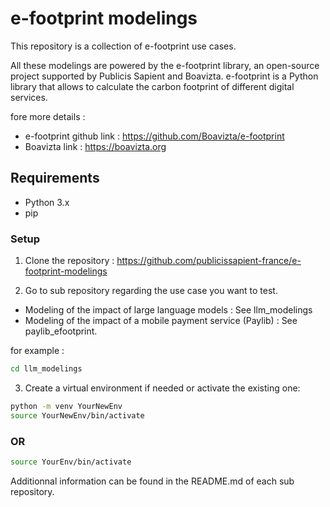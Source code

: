 # e-footprint modelings

This repository is a collection of e-footprint use cases.

All these modelings are powered by the e-footprint library, an open-source project supported by Publicis Sapient and Boavizta.
e-footprint is a Python library that allows to calculate the carbon footprint of different digital services.

fore more details :
- e-footprint github link : https://github.com/Boavizta/e-footprint
- Boavizta link : https://boavizta.org

## Requirements
- Python 3.x
- pip

### Setup
1. Clone the repository : https://github.com/publicissapient-france/e-footprint-modelings

2. Go to sub repository regarding the use case you want to test.
- Modeling of the impact of large language models : See llm_modelings 
- Modeling of the impact of a mobile payment service (Paylib) : See paylib_efootprint.


for example :
```bash
cd llm_modelings
```

3. Create a virtual environment if needed or activate the existing one:
```bash
python -m venv YourNewEnv
source YourNewEnv/bin/activate
```
### OR
```bash
source YourEnv/bin/activate
```

Additionnal information can be found in the README.md of each sub repository.